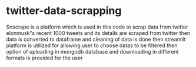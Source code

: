 # twitter-data-scrapping
Snscrape is a platform which is used in this code to scrap data from twitter
elonmusk"s recent 1000 tweets and its details are scraped from twitter
then data is converted to dataframe and cleaning of data is done
then streamlit platform is utilized for allowing user to choose datas to be filtered
then option of uploading in mongodb database and downloading in different formats is provided for the user
